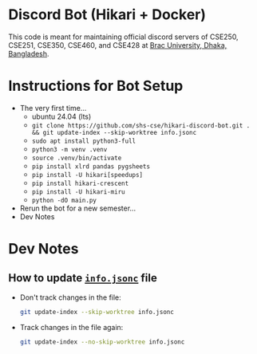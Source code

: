 # Discord Bot (Hikari + Docker)
This code is meant for maintaining official discord servers of CSE250, CSE251, CSE350, CSE460, and CSE428 at [Brac University, Dhaka, Bangladesh](https://www.bracu.ac.bd/).

# Instructions for Bot Setup
- The very first time...
    - ubuntu 24.04 (lts)
    - `git clone https://github.com/shs-cse/hikari-discord-bot.git . && git update-index --skip-worktree info.jsonc`
    - `sudo apt install python3-full`
    - `python3 -m venv .venv`
    - `source .venv/bin/activate`
    - `pip install xlrd pandas pygsheets`
    - `pip install -U hikari[speedups]`
    - `pip install hikari-crescent`
    - `pip install -U hikari-miru`
    - `python -dO main.py`
- Rerun the bot for a new semester...
- Dev Notes

# Dev Notes
## How to update [`info.jsonc`](./info.jsonc) file
- Don't track changes in the file:
    ```bash
    git update-index --skip-worktree info.jsonc
    ```
- Track changes in the file again:
    ```bash
    git update-index --no-skip-worktree info.jsonc
    ```
